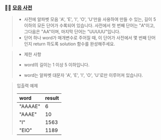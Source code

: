 ### 🧑‍💻 [모음 사전](https://programmers.co.kr/learn/courses/30/lessons/84512)

> - 사전에 알파벳 모음 'A', 'E', 'I', 'O', 'U'만을 사용하여 만들 수 있는, 길이 5 이하의 모든 단어가 수록되어 있습니다. 사전에서 첫 번째 단어는 "A"이고, 그다음은 "AA"이며, 마지막 단어는 "UUUUU"입니다.
> - 단어 하나 word가 매개변수로 주어질 때, 이 단어가 사전에서 몇 번째 단어인지 return 하도록 solution 함수를 완성해주세요.

> - 제한 사항
> 
> - word의 길이는 1 이상 5 이하입니다.
> - word는 알파벳 대문자 'A', 'E', 'I', 'O', 'U'로만 이루어져 있습니다.

> 입출력 예제
> 
> |word|result|
> |:---|:---|
> |"AAAAE"|6|
> |"AAAE"|10|
> |"I"|1563|
> |"EIO"|1189|

